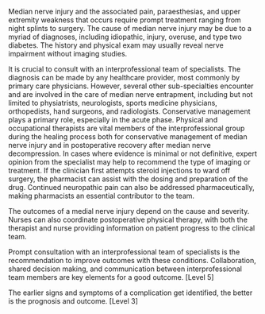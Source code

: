 Median nerve injury and the associated pain, paraesthesias, and upper extremity weakness that occurs require prompt treatment ranging from night splints to surgery. The cause of median nerve injury may be due to a myriad of diagnoses, including idiopathic, injury, overuse, and type two diabetes. The history and physical exam may usually reveal nerve impairment without imaging studies.

It is crucial to consult with an interprofessional team of specialists. The diagnosis can be made by any healthcare provider, most commonly by primary care physicians. However, several other sub-specialties encounter and are involved in the care of median nerve entrapment, including but not limited to physiatrists, neurologists, sports medicine physicians, orthopedists, hand surgeons, and radiologists. Conservative management plays a primary role, especially in the acute phase. Physical and occupational therapists are vital members of the interprofessional group during the healing process both for conservative management of median nerve injury and in postoperative recovery after median nerve decompression. In cases where evidence is minimal or not definitive, expert opinion from the specialist may help to recommend the type of imaging or treatment. If the clinician first attempts steroid injections to ward off surgery, the pharmacist can assist with the dosing and preparation of the drug. Continued neuropathic pain can also be addressed pharmaceutically, making pharmacists an essential contributor to the team.

The outcomes of a medial nerve injury depend on the cause and severity. Nurses can also coordinate postoperative physical therapy, with both the therapist and nurse providing information on patient progress to the clinical team.

Prompt consultation with an interprofessional team of specialists is the recommendation to improve outcomes with these conditions. Collaboration, shared decision making, and communication between interprofessional team members are key elements for a good outcome. [Level 5]

The earlier signs and symptoms of a complication get identified, the better is the prognosis and outcome. [Level 3]